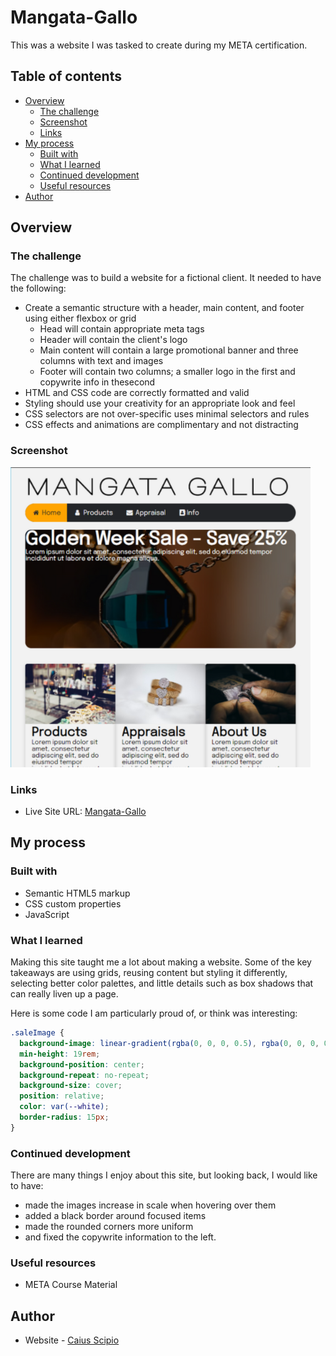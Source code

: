 # Mangata-Gallo
This was a website I was tasked to create during my META certification.

## Table of contents

- [Overview](#overview)
  - [The challenge](#the-challenge)
  - [Screenshot](#screenshot)
  - [Links](#links)
- [My process](#my-process)
  - [Built with](#built-with)
  - [What I learned](#what-i-learned)
  - [Continued development](#continued-development)
  - [Useful resources](#useful-resources)
- [Author](#author)

## Overview

### The challenge

The challenge was to build a website for a fictional client. It needed to have the following:
  - Create a semantic structure with a header, main content, and footer using either flexbox or grid
    - Head will contain appropriate meta tags
    - Header will contain the client's logo
    - Main content will contain a large promotional banner and three columns with text and images
    - Footer will contain two columns; a smaller logo in the first and copywrite info in thesecond
  - HTML and CSS code are correctly formatted and valid
  - Styling should use your creativity for an appropriate look and feel
  - CSS selectors are not over-specific uses minimal selectors and rules
  - CSS effects and animations are complimentary and not distracting

### Screenshot

![](./META-4-Thumbnail.png)

### Links

- Live Site URL: [Mangata-Gallo](https://caius-scipio.github.io/Mangata-Gallo/)

## My process

### Built with

- Semantic HTML5 markup
- CSS custom properties
- JavaScript

### What I learned

Making this site taught me a lot about making a website. Some of the key takeaways are using grids, reusing content but styling it differently, selecting better color palettes, and little details such as box shadows that can really liven up a page.

Here is some code I am particularly proud of, or think was interesting:

```css
.saleImage {
  background-image: linear-gradient(rgba(0, 0, 0, 0.5), rgba(0, 0, 0, 0.5)), url("https://...");
  min-height: 19rem;
  background-position: center;
  background-repeat: no-repeat;
  background-size: cover;
  position: relative;
  color: var(--white);
  border-radius: 15px;
}
```

### Continued development

There are many things I enjoy about this site, but looking back, I would like to have:
  - made the images increase in scale when hovering over them
  - added a black border around focused items
  - made the rounded corners more uniform
  - and fixed the copywrite information to the left.

### Useful resources

- META Course Material

## Author

- Website - [Caius Scipio](https://caius-scipio.github.io/Portfolio/)
